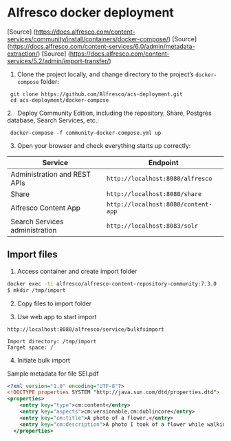 # Alfresco docker deployment

[Source] (https://docs.alfresco.com/content-services/community/install/containers/docker-compose/)
[Source] (https://docs.alfresco.com/content-services/6.0/admin/metadata-extraction/)
[Source] (https://docs.alfresco.com/content-services/5.2/admin/import-transfer/)



1. Clone the project locally, and change directory to the project’s `docker-compose` folder:

```
 git clone https://github.com/Alfresco/acs-deployment.git
 cd acs-deployment/docker-compose
```

2.   Deploy Community Edition, including the repository, Share, Postgres database, Search Services, etc.:

```
 docker-compose -f community-docker-compose.yml up
```

3. Open your browser and check everything starts up correctly:

| Service                        | Endpoint                            |
| ------------------------------ | ----------------------------------- |
| Administration and REST APIs   | `http://localhost:8080/alfresco`    |
| Share                          | `http://localhost:8080/share`       |
| Alfresco Content App           | `http://localhost:8080/content-app` |
| Search Services administration | `http://localhost:8083/solr`        |

## Import files

1. Access container and create import folder

```bash
docker exec -ti alfresco/alfresco-content-repository-community:7.3.0
$ mkdir /tmp/import
```

2. Copy files to import folder

3. Use web app to start import
   
```url
http://localhost:8080/alfresco/service/bulkfsimport
```
   
```
Import directory: /tmp/import
Target space: /
```
   
4. Initiate bulk import



Sample metadata for file SEI.pdf

```xml
<?xml version="1.0" encoding="UTF-8"?>
<!DOCTYPE properties SYSTEM "http://java.sun.com/dtd/properties.dtd">
<properties>
    <entry key="type">cm:content</entry>
    <entry key="aspects">cm:versionable,cm:dublincore</entry>
    <entry key="cm:title">A photo of a flower.</entry>
    <entry key="cm:description">A photo I took of a flower while walking around Bantry Bay.</entry>
  </properties>
```


